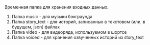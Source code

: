 Временная папка для хранения входных данных.
1. Папка music - для музыки бэкграунда
2. Папка story_text - для историй, записанных в текстовом (или, в будущем, json) файлах
3. Папка video - для видеоряда, используемом в шортсе
4. Папка voiced - для хранения озвученных историй из story_text